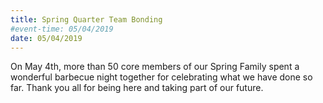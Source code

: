 ```yaml
---
title: Spring Quarter Team Bonding
#event-time: 05/04/2019
date: 05/04/2019
---
```

On May 4th, more than 50 core members of our Spring Family spent a wonderful barbecue night together for celebrating what we have done so far. Thank you all for being here and taking part of our future.

